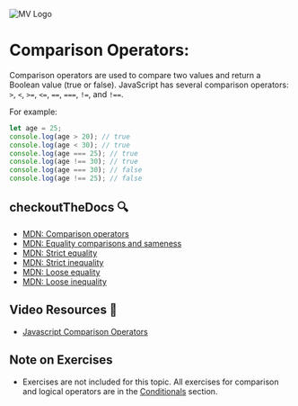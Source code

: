 ![MV Logo](/logo.jpg)
# Comparison Operators:

Comparison operators are used to compare two values and return a Boolean value (true or false).
JavaScript has several comparison operators: `>`, `<`, `>=`, `<=`, `==`, `===`, `!=`, and `!==`.

For example:

```js
let age = 25;
console.log(age > 20); // true
console.log(age < 30); // true
console.log(age === 25); // true
console.log(age !== 30); // true
console.log(age === 30); // false
console.log(age !== 25); // false
```

## checkoutTheDocs 🔍
- [MDN: Comparison operators](https://developer.mozilla.org/en-US/docs/Web/JavaScript/Reference/Operators/Comparison_Operators)
- [MDN: Equality comparisons and sameness](https://developer.mozilla.org/en-US/docs/Web/JavaScript/Equality_comparisons_and_sameness)
- [MDN: Strict equality](https://developer.mozilla.org/en-US/docs/Web/JavaScript/Reference/Operators/Strict_equality)
- [MDN: Strict inequality](https://developer.mozilla.org/en-US/docs/Web/JavaScript/Reference/Operators/Strict_inequality)
- [MDN: Loose equality](https://developer.mozilla.org/en-US/docs/Web/JavaScript/Reference/Operators/Loose_equality)
- [MDN: Loose inequality](https://developer.mozilla.org/en-US/docs/Web/JavaScript/Reference/Operators/Loose_inequality)

## Video Resources 🎥
- [Javascript Comparison Operators](https://www.youtube.com/watch?v=Re-J9ydyuO8)

## **Note on Exercises**
- Exercises are not included for this topic. All exercises for comparison and logical operators are in the [Conditionals](../5-conditionals/README.md) section.
